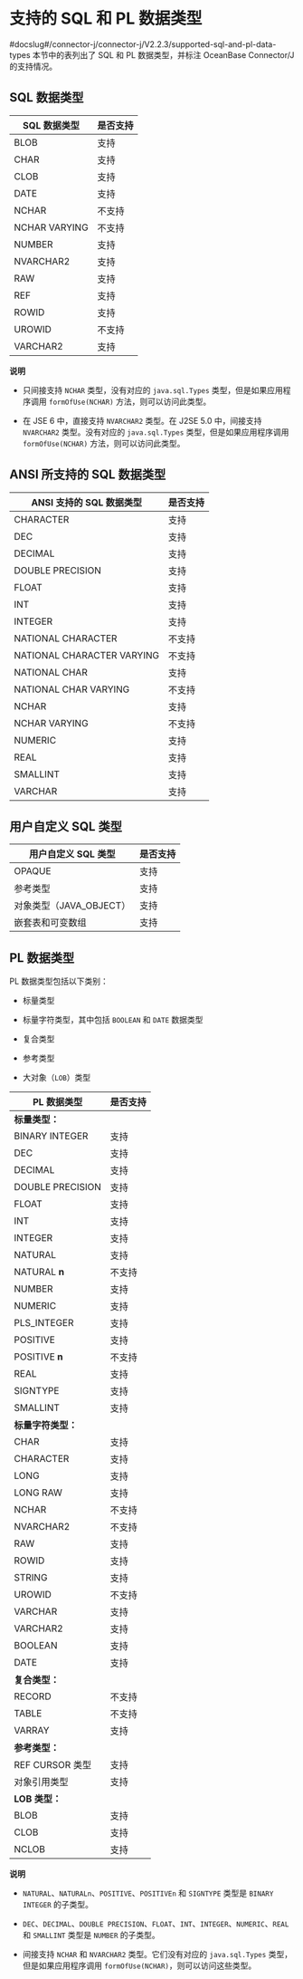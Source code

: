 支持的 SQL 和 PL 数据类型 
======================================
#docslug#/connector-j/connector-j/V2.2.3/supported-sql-and-pl-data-types
本节中的表列出了 SQL 和 PL 数据类型，并标注 OceanBase Connector/J 的支持情况。

SQL 数据类型 
--------------------------



| **SQL 数据类型**  | **是否支持** |
|---------------|----------|
| BLOB          | 支持       |
| CHAR          | 支持       |
| CLOB          | 支持       |
| DATE          | 支持       |
| NCHAR         | 不支持      |
| NCHAR VARYING | 不支持      |
| NUMBER        | 支持       |
| NVARCHAR2     | 支持       |
| RAW           | 支持       |
| REF           | 支持       |
| ROWID         | 支持       |
| UROWID        | 不支持      |
| VARCHAR2      | 支持       |


**说明**



* 只间接支持 `NCHAR` 类型，没有对应的 `java.sql.Types` 类型，但是如果应用程序调用 `formOfUse(NCHAR)` 方法，则可以访问此类型。

  

* 在 JSE 6 中，直接支持 `NVARCHAR2` 类型。在 J2SE 5.0 中，间接支持 `NVARCHAR2` 类型。没有对应的 `java.sql.Types` 类型，但是如果应用程序调用 `formOfUse(NCHAR)` 方法，则可以访问此类型。

  




ANSI 所支持的 SQL 数据类型 
------------------------------------



|   **ANSI 支持的 SQL 数据类型**    | **是否支持** |
|----------------------------|----------|
| CHARACTER                  | 支持       |
| DEC                        | 支持       |
| DECIMAL                    | 支持       |
| DOUBLE PRECISION           | 支持       |
| FLOAT                      | 支持       |
| INT                        | 支持       |
| INTEGER                    | 支持       |
| NATIONAL CHARACTER         | 不支持      |
| NATIONAL CHARACTER VARYING | 不支持      |
| NATIONAL CHAR              | 支持       |
| NATIONAL CHAR VARYING      | 不支持      |
| NCHAR                      | 支持       |
| NCHAR VARYING              | 不支持      |
| NUMERIC                    | 支持       |
| REAL                       | 支持       |
| SMALLINT                   | 支持       |
| VARCHAR                    | 支持       |



用户自定义 SQL 类型 
------------------------------



| **用户自定义 SQL 类型**  | **是否支持** |
|-------------------|----------|
| OPAQUE            | 支持       |
| 参考类型              | 支持       |
| 对象类型（JAVA_OBJECT） | 支持       |
| 嵌套表和可变数组          | 支持       |



PL 数据类型 
-------------------------

PL 数据类型包括以下类别： 

* 标量类型

  

* 标量字符类型，其中包括 `BOOLEAN` 和 `DATE` 数据类型

  

* 复合类型

  

* 参考类型

  

* 大对象（`LOB`）类型

  




|   **PL 数据类型**    | **是否支持** |
|------------------|----------|
| **标量类型：**                  ||
| BINARY INTEGER   | 支持       |
| DEC              | 支持       |
| DECIMAL          | 支持       |
| DOUBLE PRECISION | 支持       |
| FLOAT            | 支持       |
| INT              | 支持       |
| INTEGER          | 支持       |
| NATURAL          | 支持       |
| NATURAL **n**    | 不支持      |
| NUMBER           | 支持       |
| NUMERIC          | 支持       |
| PLS_INTEGER      | 支持       |
| POSITIVE         | 支持       |
| POSITIVE **n**   | 不支持      |
| REAL             | 支持       |
| SIGNTYPE         | 支持       |
| SMALLINT         | 支持       |
| **标量字符类型：**                ||
| CHAR             | 支持       |
| CHARACTER        | 支持       |
| LONG             | 支持       |
| LONG RAW         | 支持       |
| NCHAR            | 不支持      |
| NVARCHAR2        | 不支持      |
| RAW              | 支持       |
| ROWID            | 支持       |
| STRING           | 支持       |
| UROWID           | 不支持      |
| VARCHAR          | 支持       |
| VARCHAR2         | 支持       |
| BOOLEAN          | 支持       |
| DATE             | 支持       |
| **复合类型：**                  ||
| RECORD           | 不支持      |
| TABLE            | 不支持      |
| VARRAY           | 支持       |
| **参考类型：**                  ||
| REF CURSOR 类型    | 支持       |
| 对象引用类型           | 支持       |
| **LOB 类型：**                ||
| BLOB             | 支持       |
| CLOB             | 支持       |
| NCLOB            | 支持       |


**说明**



* `NATURAL`、`NATURALn`、`POSITIVE`、`POSITIVEn` 和 `SIGNTYPE` 类型是 `BINARY INTEGER` 的子类型。

  

* `DEC`、`DECIMAL`、`DOUBLE PRECISION`、`FLOAT`、`INT`、`INTEGER`、`NUMERIC`、`REAL` 和 `SMALLINT` 类型是 `NUMBER` 的子类型。

  

* 间接支持 `NCHAR` 和 `NVARCHAR2` 类型。它们没有对应的 `java.sql.Types` 类型，但是如果应用程序调用 `formOfUse(NCHAR)`，则可以访问这些类型。

  



